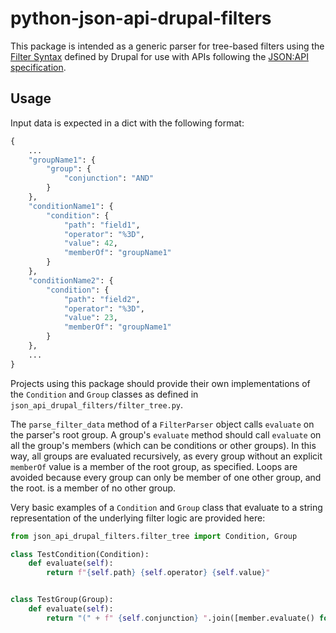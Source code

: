 # python-json-api-drupal-filters

This package is intended as a generic parser for tree-based filters using the 
[Filter Syntax](https://www.drupal.org/docs/core-modules-and-themes/core-modules/jsonapi-module/filtering)
defined by Drupal for use with APIs following the [JSON:API specification](https://jsonapi.org/).

## Usage
Input data is expected in a dict with the following format:
```python
{
    ...
    "groupName1": {
        "group": {
            "conjunction": "AND"
        }
    },
    "conditionName1": {
        "condition": {
            "path": "field1",
            "operator": "%3D",
            "value": 42,
            "memberOf": "groupName1"
        }
    },
    "conditionName2": {
        "condition": {
            "path": "field2",
            "operator": "%3D",
            "value": 23,
            "memberOf": "groupName1"
        }
    },
    ...
}
```

Projects using this package should provide their own implementations of the `Condition` and `Group` classes as defined
in `json_api_drupal_filters/filter_tree.py`.

The `parse_filter_data` method of a `FilterParser` object calls `evaluate` on the parser's root group. 
A group's `evaluate` method should call `evaluate` on all the group's members (which can be conditions or other groups). 
In this way, all groups are evaluated recursively, as every group without an explicit `memberOf` value is a member of
the root group, as specified. Loops are avoided because every group can only be member of one other group, and the root.
is a member of no other group.

Very basic examples of a `Condition` and `Group` class that evaluate to a string representation of the underlying
filter logic are provided here:

```python
from json_api_drupal_filters.filter_tree import Condition, Group

class TestCondition(Condition):
    def evaluate(self):
        return f"{self.path} {self.operator} {self.value}" 


class TestGroup(Group):
    def evaluate(self):
        return "(" + f" {self.conjunction} ".join([member.evaluate() for member in self.members]) + ")"
```
